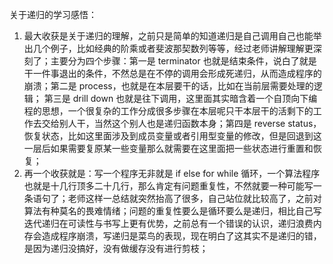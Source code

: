 关于递归的学习感悟：

1. 最大收获是关于递归的理解，之前只是简单的知道递归是自己调用自己也能举出几个例子，比如经典的阶乘或者斐波那契数列等等，经过老师讲解理解更深刻了；主要分为四个步骤：第一是 terminator 也就是结束条件，说白了就是干一件事退出的条件，不然总是在不停的调用会形成死递归，从而造成程序的崩溃；第二是 process，也就是在本层要干的话，比如在当前层需要处理的逻辑； 第三是 drill down 也就是往下调用，这里面其实暗含着一个自顶向下编程的思想，一个很复杂的工作分成很多步骤在本层呢只干本层干的活剩下的工作去交给别人干，当然这个别人也是递归函数本身；第四是 reverse status，恢复状态，比如这里面涉及到成员变量或者引用型变量的修改，但是回退到这一层后如果需要复原某一些变量那么就需要在这里面把一些状态进行重置和恢复；
2. 再一个收获就是：写一个程序无非就是 if else for while 循环，一个算法程序也就是十几行顶多二十几行，那么肯定有问题重复性，不然就要一种可能写一条语句了；老师这样一总结就突然抬高了很多，自己站位就比较高了，之前对算法有种莫名的畏难情绪；问题的重复性要么是循环要么是递归，相比自己写迭代递归在可读性与书写上更有优势，之前总有一个错误的认识，递归浪费内存会造成程序崩溃，写递归是菜鸟的表现，现在明白了这其实不是递归的错，是因为递归没搞好，没有做缓存没有进行剪枝；
